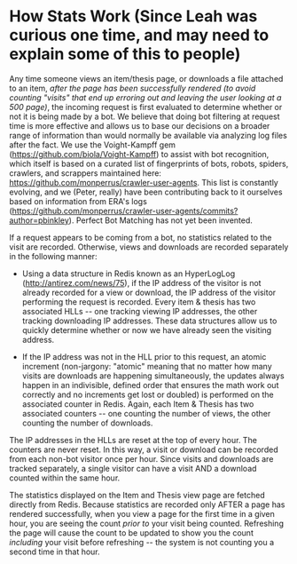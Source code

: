 How Stats Work (Since Leah was curious one time, and may need to explain some of this to people)
=================================================================================================

Any time someone views an item/thesis page, or downloads a file attached to an item, _after the page has been successfully rendered (to avoid counting "visits" that end up erroring out and leaving the user looking at a 500 page)_, the incoming request is first evaluated to determine whether or not it is being made by a bot. We believe that doing bot filtering at request time is more effective and allows us to base our decisions on a broader range of information than would normally be available via analyzing log files after the fact. We use the Voight-Kampff gem (https://github.com/biola/Voight-Kampff) to assist with bot recognition, which itself is based on a curated list of fingerprints of bots, robots, spiders, crawlers, and scrappers maintained here: https://github.com/monperrus/crawler-user-agents. This list is constantly evolving, and we (Peter, really) have been contributing back to it ourselves based on information from ERA's logs (https://github.com/monperrus/crawler-user-agents/commits?author=pbinkley). Perfect Bot Matching has not yet been invented.

If a request appears to be coming from a bot, no statistics related to the visit are recorded. Otherwise, views and downloads are recorded separately in the following manner:

* Using a data structure in Redis known as an HyperLogLog (http://antirez.com/news/75), if the IP address of the visitor is not already recorded for a view or download, the IP address of the visitor performing the request is recorded. Every item & thesis has two associated HLLs -- one tracking viewing IP addresses, the other tracking downloading IP addresses. These data structures allow us to quickly determine whether or now we have already seen the visiting address.

* If the IP address was not in the HLL prior to this request, an atomic increment (non-jargony: "atomic" meaning that no matter how many visits are downloads are happening simultaneously, the updates always happen in an indivisible, defined order that ensures the math work out correctly and no increments get lost or doubled) is performed on the associated counter in Redis. Again, each Item & Thesis has two associated counters -- one counting the number of views, the other counting the number of downloads.

The IP addresses in the HLLs are reset at the top of every hour. The counters are never reset. In this way, a visit or download can be recorded from each non-bot visitor once per hour. Since visits and downloads are tracked separately, a single visitor can have a visit AND a download counted within the same hour.

The statistics displayed on the Item and Thesis view page are fetched directly from Redis. Because statistics are recorded only AFTER a page has rendered successfully, when you view a page for the first time in a given hour, you are seeing the count *prior to* your visit being counted. Refreshing the page will cause the count to be updated to show you the count _including_ your visit before refreshing -- the system is not counting you a second time in that hour.
